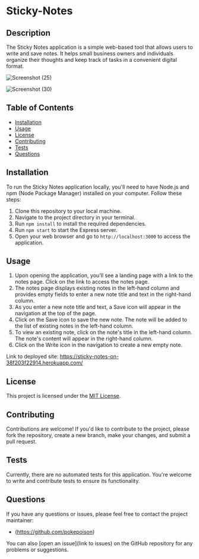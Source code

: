 # Sticky-Notes

## Description

The Sticky Notes application is a simple web-based tool that allows users to write and save notes. It helps small business owners and individuals organize their thoughts and keep track of tasks in a convenient digital format.

![Screenshot (25)](https://github.com/Pokepoison/first-day-demo/assets/134848930/eace7eb8-f645-48ee-83f5-35f4596171d3)


![Screenshot (30)](https://github.com/Pokepoison/first-day-demo/assets/134848930/6dac7d67-1cf7-4511-8300-e571aef71b0e)


## Table of Contents

- [Installation](#installation)
- [Usage](#usage)
- [License](#license)
- [Contributing](#contributing)
- [Tests](#tests)
- [Questions](#questions)

## Installation

To run the Sticky Notes application locally, you'll need to have Node.js and npm (Node Package Manager) installed on your computer. Follow these steps:

1. Clone this repository to your local machine.
2. Navigate to the project directory in your terminal.
3. Run `npm install` to install the required dependencies.
4. Run `npm start` to start the Express server.
5. Open your web browser and go to `http://localhost:3000` to access the application.

## Usage

1. Upon opening the application, you'll see a landing page with a link to the notes page. Click on the link to access the notes page.
2. The notes page displays existing notes in the left-hand column and provides empty fields to enter a new note title and text in the right-hand column.
3. As you enter a new note title and text, a Save icon will appear in the navigation at the top of the page.
4. Click on the Save icon to save the new note. The note will be added to the list of existing notes in the left-hand column.
5. To view an existing note, click on the note's title in the left-hand column. The note's content will appear in the right-hand column.
6. Click on the Write icon in the navigation to create a new empty note.

Link to deployed site:
https://sticky-notes-on-38f203f22914.herokuapp.com/

## License

This project is licensed under the [MIT License](LICENSE).

## Contributing

Contributions are welcome! If you'd like to contribute to the project, please fork the repository, create a new branch, make your changes, and submit a pull request.

## Tests

Currently, there are no automated tests for this application. You're welcome to write and contribute tests to ensure its functionality.

## Questions

If you have any questions or issues, please feel free to contact the project maintainer:

- (https://github.com/pokepoison)

You can also [open an issue](link to issues) on the GitHub repository for any problems or suggestions.
